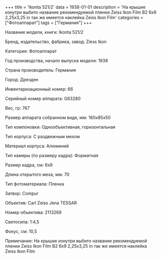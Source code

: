 +++
title = 'Ikonta 521/2'
data = 1938-01-01
description = 'На крышке изнутри выбито название рекомендуемой пленки  Zeiss Ikon Film B2 6x9 2,25x3,25 in так же имеется наклейка Zeiss Ikon Film'
categories = ["Фотоаппарат"]
tags = ["Германия"]
+++

Название модели, книги: Ikonta 521/2

Бренд, издательство, фабрика, завод: Ziess Ikon

Категория: Фотоаппарат

Год производства, начало выпуска модели: 1938

Страна производитель: Германия

Город: Дрезден

Инвентаризационный номер: 66

Серийный номер аппарата: G63280

Вес, гр: 767

Размер аппарата  собранном виде, мм: 160x85x50

Тип компоновки: Однообъективная, горизонтальная

Тип корпуса: С раздвижным мехом

Материал корпуса: Алюминий

Тип камеры (по размеру кадра): Форматная

Размер кадра, см: 6х9

Длина открытого меха, мм: 70

Тип фотоматериала: Пленка

Затвор: Compur

Объектив: Carl Zeiss Jena TESSAR

Номер объектива: 2113269

Светосила: 1:4,5

Фокус, см: 10,5

Примечание: На крышке изнутри выбито название рекомендуемой пленки  Zeiss Ikon Film B2 6x9 2,25x3,25 in так же имеется наклейка Zeiss Ikon Film

